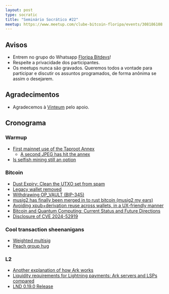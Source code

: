 ```yaml
---
layout: post
type: socratic
title: "Seminário Socrático #22"
meetup: https://www.meetup.com/clube-bitcoin-floripa/events/308186108
---
```


## Avisos

- Entrem no grupo do Whatsapp [Floripa Bitdevs](https://chat.whatsapp.com/FCQNp71ayTv4U1LNDDowXh)!
- Respeite a privacidade dos participantes.
- Os meetups nunca são gravados. Queremos todos a vontade para participar e discutir os assuntos programados, de forma anônima se assim o desejarem.

## Agradecimentos

- Agradecemos à [Vinteum](https://vinteum.org/) pelo apoio.

## Cronograma

### Warmup

- [First mainnet use of the Taproot Annex](https://xcancel.com/mononautical/status/1921180666831499737)
    - [A second JPEG has hit the annex](https://xcancel.com/mononautical/status/1921557253368295733)
- [Is selfish mining still an option](https://bitcoin.stackexchange.com/questions/49515/is-selfish-mining-still-an-option-with-compact-blocks-and-fibre)

### Bitcoin

- [Dust Expiry: Clean the UTXO set from spam](https://delvingbitcoin.org/t/dust-expiry-clean-the-utxo-set-from-spam/1707/1)
- [Legacy wallet removed](https://github.com/bitcoin/bitcoin/pull/28710)
- [Withdrawing OP_VAULT (BIP-345)](https://delvingbitcoin.org/t/withdrawing-op-vault-bip-345/1670)
- [musig2 has finally been merged in to rust bitcoin (musig2 my ears)](https://github.com/rust-bitcoin/rust-secp256k1/pull/716)
- [Avoiding xpub+derivation reuse across wallets, in a UX-friendly manner](https://delvingbitcoin.org/t/avoiding-xpub-derivation-reuse-across-wallets-in-a-ux-friendly-manner/1644)
- [Bitcoin and Quantum Computing: Current Status and Future Directions](https://chaincode.com/bitcoin-post-quantum.pdf)
- [Disclosure of CVE 2024-52919](https://bitcoincore.org/en/2025/04/28/disclose-cve-2024-52919/)

### Cool transaction sheenanigans

- [Weighted multisig](https://xcancel.com/mononautical/status/1921012232747421892?s=46)
- [Peach group hug](https://xcancel.com/peachbitcoin/status/1921147023262146785?s=46)

### L2

- [Another explanation of how Ark works](https://nehanarula.org/2025/05/20/ark)
- [Liquidity requirements for Lightning payments: Ark servers and LSPs compared](https://blog.second.tech/ark-liquidity-research-01/)
- [LND 0.19.0 Release](https://github.com/lightningnetwork/lnd/blob/master/docs/release-notes/release-notes-0.19.0.md)
